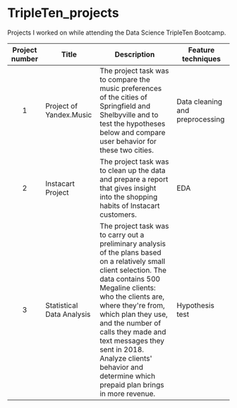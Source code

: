 # TripleTen_projects

Projects I worked on while attending the Data Science TripleTen Bootcamp.


| Project number | Title | Description | Feature techniques |
| :-----------: | ----------- |----------- | -------------|
| 1 | Project of Yandex.Music| The project task was to compare the music preferences of the cities of Springfield and Shelbyville and to test the hypotheses below and compare user behavior for these two cities. | Data cleaning and preprocessing |
| 2 | Instacart Project | The project task was to clean up the data and prepare a report that gives insight into the shopping habits of Instacart customers. | EDA |
| 3 | Statistical Data Analysis | The project task was to carry out a preliminary analysis of the plans based on a relatively small client selection. The data contains 500 Megaline clients: who the clients are, where they're from, which plan they use, and the number of calls they made and text messages they sent in 2018. Analyze clients' behavior and determine which prepaid plan brings in more revenue.| Hypothesis test |
